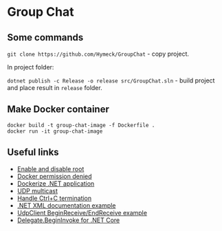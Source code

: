 # Group Chat

## Some commands
```git clone https://github.com/Hymeck/GroupChat``` - copy project.

In project folder:

```dotnet publish -c Release -o release src/GroupChat.sln``` - build project and place result in `release` folder.

## Make Docker container
```
docker build -t group-chat-image -f Dockerfile .
docker run -it group-chat-image
```


## Useful links
- [Enable and disable root](https://linuxize.com/post/how-to-enable-and-disable-root-user-account-in-ubuntu/)
- [Docker permission denied](https://medium.com/@dhananjay4058/solving-docker-permission-denied-while-trying-to-connect-to-the-docker-daemon-socket-2e53cccffbaa)
- [Dockerize .NET application](https://docs.microsoft.com/en-us/dotnet/core/docker/build-container?tabs=linux)
- [UDP multicast](https://sashadu.wordpress.com/2016/06/10/c-udp-multicast/)
- [Handle Ctrl+C termination](https://social.msdn.microsoft.com/Forums/en-US/4c9ff01a-a79c-42ef-8fd0-19480e8a1e0f/custom-hotkey-to-interrupt-an-infinite-while-loop?forum=csharpgeneral)
- [.NET XML documentation example](https://github.com/dotnet/aspnetcore)
- [UdpClient BeginReceive/EndReceive example](https://gist.github.com/zmilojko/5055246)
- [Delegate.BeginInvoke for .NET Core](https://devblogs.microsoft.com/dotnet/migrating-delegate-begininvoke-calls-for-net-core/)